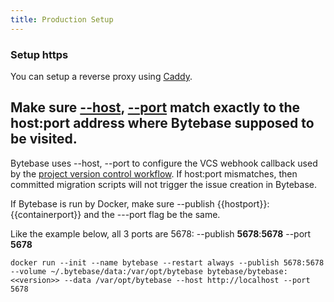 ```yaml
---
title: Production Setup
---
```


### Setup https

You can setup a reverse proxy using [Caddy](https://caddyserver.com/docs/quick-starts/reverse-proxy).

## Make sure [--host](/docs/reference/command-line#--host-string), [--port](/docs/reference/command-line#--port-number) match exactly to the host:port address where Bytebase supposed to be visited.

Bytebase uses --host, --port to configure the VCS webhook callback used by the [project version control workflow](/docs/vcs-integration/enable-version-control-workflow#step-3-configure-deploy). If host:port mismatches, then committed migration scripts will not trigger the issue creation in Bytebase.

If Bytebase is run by Docker, make sure --publish {{hostport}}:{{containerport}} and the ---port flag be the same.

Like the example below, all 3 ports are 5678: --publish **5678**:**5678** --port **5678**

`docker run --init --name bytebase --restart always --publish 5678:5678 --volume ~/.bytebase/data:/var/opt/bytebase bytebase/bytebase:<<version>> --data /var/opt/bytebase --host http://localhost --port 5678`
